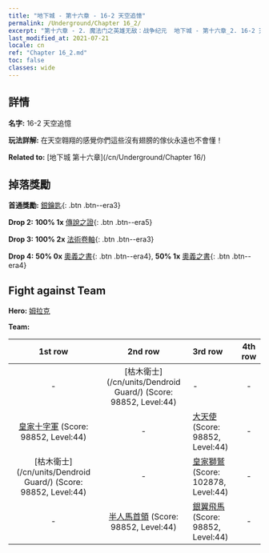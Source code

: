 ```yaml
---
title: "地下城 - 第十六章 - 16-2 天空追憶"
permalink: /Underground/Chapter 16_2/
excerpt: "第十六章 - 2. 魔法门之英雄无敌：战争纪元  地下城 - 第十六章_2. 16-2 天空追憶"
last_modified_at: 2021-07-21
locale: cn
ref: "Chapter 16_2.md"
toc: false
classes: wide
---
```


## 詳情

 **名字:** 16-2 天空追憶

 **玩法詳解:**       在天空翱翔的感覺你們這些沒有翅膀的傢伙永遠也不會懂！

 **Related to:** [地下城 第十六章](/cn/Underground/Chapter 16/)

## 掉落獎勵

 **首通獎勵:** [銀鑰匙](/cn/Items/con_693/){: .btn .btn--era3}

 **Drop 2:** **100% 1x** [傳說之證](/cn/Items/mat_67/){: .btn .btn--era5}

 **Drop 3:** **100% 2x** [法術卷軸](/cn/Items/con_694/){: .btn .btn--era3}

 **Drop 4:** **50% 0x** [奧義之書](/cn/Items/mat_60/){: .btn .btn--era4}, **50% 1x** [奧義之書](/cn/Items/mat_60/){: .btn .btn--era4}


## Fight against Team
 **Hero:** [姆拉克](/cn/heroes/Mullich/)

 **Team:**


  | 1st row | 2nd row | 3rd row | 4th row |
  |:----:|:----:|:----|:----:|
  | - | [枯木衛士](/cn/units/Dendroid Guard/) (Score: 98852, Level:44)  | - | - |
  | [皇家十字軍](/cn/units/Swordsman/) (Score: 98852, Level:44)  | - | [大天使](/cn/units/Angel/) (Score: 98852, Level:44)  | - |
  | [枯木衛士](/cn/units/Dendroid Guard/) (Score: 98852, Level:44)  | - | [皇家獅鷲](/cn/units/Griffin/) (Score: 102878, Level:44)  | - |
  | - | [半人馬首領](/cn/units/Centaur/) (Score: 98852, Level:44)  | [銀翼飛馬](/cn/units/Pegasus/) (Score: 98852, Level:44)  | - |


